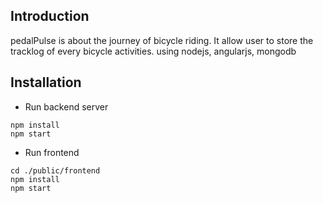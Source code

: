 ## Introduction

pedalPulse is about the journey of bicycle riding. It allow user to store the tracklog of every bicycle activities.
using nodejs, angularjs, mongodb

## Installation

* Run backend server
```
npm install
npm start
```

* Run frontend
```
cd ./public/frontend
npm install
npm start
```

